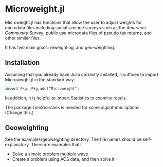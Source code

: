 # Microweight.jl

Microweight.jl has functions that allow the user to adjust weights for microdata
files including social science surveys such as the *American Community Survey*,
public use microdata files of pseudo tax returns, and other similar files.

It has two main goals: reweighting, and geo-weighting.

## Installation

Assuming that you already have Julia correctly installed, it suffices to import
Microweight.jl in the standard way:

```julia
import Pkg; Pkg.add("Microweight")
```

In addition, it is helpful to import Statistics to examine resuls.

The package LineSearches is needed for some algorithmic options. (Change this.)

## Geoweighting


See the examples/geoweighting directory. The file names should be self-explanatory. There are examples that:

+   [Solve a simple problem multiple ways](https://github.com/donboyd5/Microweight.jl/blob/main/examples/geoweighting/solve_simple_problem.jl)
+   Create a problem using ACS data, and then solve it


